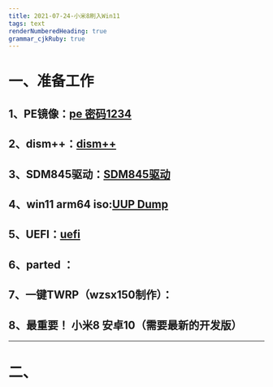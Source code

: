 ```yaml
---
title: 2021-07-24-小米8刷入Win11
tags: text
renderNumberedHeading: true
grammar_cjkRuby: true
---
```


# 一、准备工作  
## 1、PE镜像：[pe 密码1234](https://pan.adycloud.com/s/aOWuO)  
## 2、dism++：[dism++](http://www.chuyu.me/zh-Hans/index.html)    
## 3、SDM845驱动：[SDM845驱动](https://github.com/edk2-porting/WOA-Drivers)     
## 4、win11 arm64 iso:[UUP Dump](https://uupdump.net/?lang=zh-cn)    
## 5、UEFI：[uefi](https://github.com/edk2-porting/edk2-sdm845/releases)    
## 6、parted  ：
## 7、一键TWRP（wzsx150制作）：
## 8、最重要！ 小米8 安卓10（需要最新的开发版）


----------
# 二、


